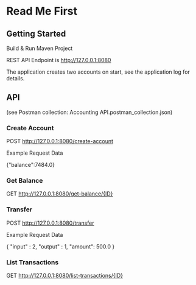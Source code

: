 # Read Me First

## Getting Started

Build & Run Maven Project

REST API Endpoint is http://127.0.0.1:8080

The application creates two accounts on start, see the application log for details. 

## API 

(see Postman collection: Accounting API.postman_collection.json)

### Create Account

POST http://127.0.0.1:8080/create-account

Example Request Data

{"balance":7484.0}

### Get Balance

GET http://127.0.0.1:8080/get-balance/{ID}

### Transfer

POST http://127.0.0.1:8080/transfer

Example Request Data

{ "input" : 2, "output" : 1, "amount": 500.0 }

### List Transactions

GET http://127.0.0.1:8080/list-transactions/{ID}


